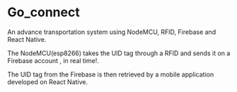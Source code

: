 # Go_connect
An advance transportation system using NodeMCU, RFID, Firebase and React Native.  

The NodeMCU(esp8266) takes the UID tag through a RFID and sends it on a Firebase account , in real time!.

The UID tag from the Firebase is then retrieved by a mobile application developed on React Native.
